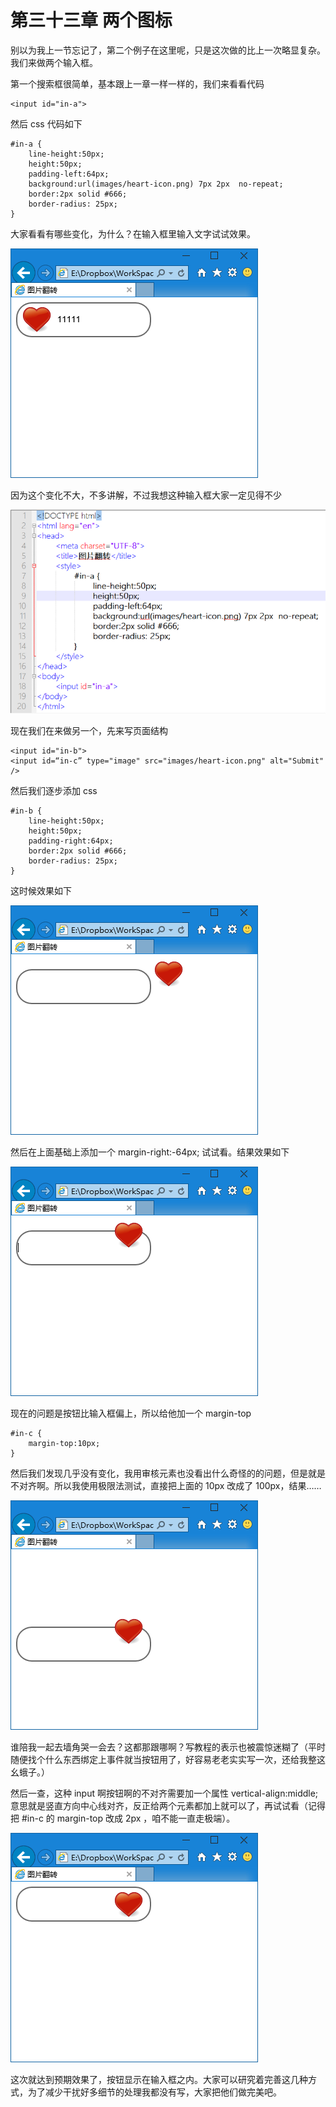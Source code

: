 第三十三章  两个图标
===

别以为我上一节忘记了，第二个例子在这里呢，只是这次做的比上一次略显复杂。我们来做两个输入框。

第一个搜索框很简单，基本跟上一章一样一样的，我们来看看代码

	<input id="in-a">

然后 css 代码如下

	#in-a {
		line-height:50px;
		height:50px;
		padding-left:64px;
		background:url(images/heart-icon.png) 7px 2px  no-repeat;
		border:2px solid #666;
		border-radius: 25px;
	}

大家看看有哪些变化，为什么？在输入框里输入文字试试效果。

![图33-1](images/33-1.png)

因为这个变化不大，不多讲解，不过我想这种输入框大家一定见得不少

![图33-2](images/33-2.png)

现在我们在来做另一个，先来写页面结构

	<input id="in-b">
	<input id=“in-c” type="image" src="images/heart-icon.png" alt="Submit" />

然后我们逐步添加 css

	#in-b {
		line-height:50px;
		height:50px;
		padding-right:64px;
		border:2px solid #666;
		border-radius: 25px;
	}

这时候效果如下

![图33-3](images/33-3.png)

然后在上面基础上添加一个 margin-right:-64px; 试试看。结果效果如下

![图33-4](images/33-4.png)

现在的问题是按钮比输入框偏上，所以给他加一个 margin-top

	#in-c {
		margin-top:10px;
	}

然后我们发现几乎没有变化，我用审核元素也没看出什么奇怪的的问题，但是就是不对齐啊。所以我使用极限法测试，直接把上面的 10px 改成了 100px，结果……

![图33-5](images/33-5.png)

谁陪我一起去墙角哭一会去？这都那跟哪啊？写教程的表示也被震惊迷糊了（平时随便找个什么东西绑定上事件就当按钮用了，好容易老老实实写一次，还给我整这幺蛾子。）

然后一查，这种 input 啊按钮啊的不对齐需要加一个属性 vertical-align:middle; 意思就是竖直方向中心线对齐，反正给两个元素都加上就可以了，再试试看（记得把 #in-c 的 margin-top 改成 2px ，咱不能一直走极端）。

![图33-6](images/33-6.png)

这次就达到预期效果了，按钮显示在输入框之内。大家可以研究着完善这几种方式，为了减少干扰好多细节的处理我都没有写，大家把他们做完美吧。